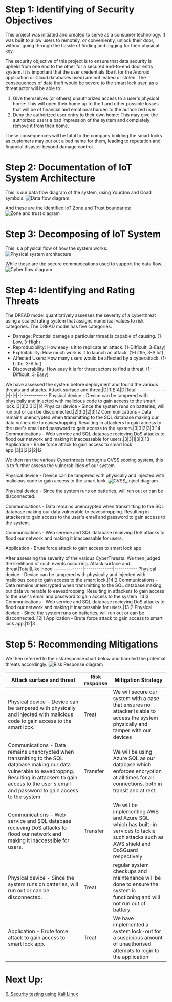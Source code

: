 # Step 1: Identifying of Security Objectives
This project was initiated and created  to serve as a consumer technology. It was built to 
allow users to remotely, or conveniently, unlock their door, without going through the hassle of finding
and digging for their physical key. </br>

The security objective of this project is to ensure that data security is upheld from one end to the other for
a secured end-to-end door entry system. It is important that the user credentials (be it for the Android application or Cloud databases
used) are not leaked or stolen. The consequences of data theft would be severe to the smart lock user, as a threat actor will be able to:

1. Give themselves (or others) unauthorized access to a user's physical home: This will open their home up to theft and other possible losses that
will be of financial and emotional burden to the authorized user.
2. Deny the authorized user entry to their own home: This may give the authorized users a bad impression of the system and completely remove it from their home.

These consequences will be fatal to the company building the smart locks as customers may put out a bad name for them, leading to reputation and financial disaster
beyond damage control.

# Step 2: Documentation of IoT System Architecture
This is our data flow diagram of the system, using Yourdon and Coad symbols:
![Data flow diagram](Img/DFD_DataFlow.jpg)

And these are the identified IoT Zone and Trust boundaries:
![Zone and trust diagram](Img/DFD_Zones.JPG)

# Step 3: Decomposing of IoT System
This is a physical flow of how the system works:
![Physical system architecture](Img/DFD_systemPhysicalDFD.jpeg) 

While these are the secure communications used to support the data flow.
![Cyber flow diagram](Img/DFD_systemCyberDFD.jpeg)

# Step 4: Identifying and Rating Threats

The DREAD model quantitatively assesses the severity of a cyberthreat using a scaled rating system that assigns numerical values to risk categories.
 The DREAD model has five categories:
- Damage: Potential damage a particular threat is capable of causing. (1-Low, 3-High)
- Reproducibility: How easy is it to replicate an attack. (1-Difficult, 3-Easy)
- Exploitability: How much work is it to launch an attack. (1-Little, 3-A lot)
- Affected Users: How many users would be affected by a cyberattack. (1-Little, 3-A lot)
- Discoverability: How easy it is for threat actors to find a threat. (1-Difficult, 3-Easy)

We have assessed the system before deployment and found the various threats and attacks.
Attack surface and threat|D|R|E|A|D|Total
--------------|-|-|-|-|-|-----------
Physical device - Device can be tampered with physically and injected with malicious code to gain access to the smart lock.|3|3|2|3|3|14
Physical device - Since the system runs on batteries, will run out or can be disconnected.|2|3|2|2|3|12 
Communications - Data remains unencrypted when transmitting to the SQL database making our data vulnerable to eavesdropping. Resulting in attackers to gain access to the user's email and password to gain access to the system.|3|3|2|3|3|14
Communications - Web service and SQL database recieving DoS attacks to flood our network and making it inaccessable for users.|3|3|1|3|3|13
Application - Brute force attack to gain access to smart lock app.|3|3|2|2|2|12

We then ran the various Cyberthreats through a CVSS scoring system, this is to further assess the vulnerabilities of our system

Physical device - Device can be tampered with physically and injected with malicious code to gain access to the smart lock.
![CVSS_Inject diagram](Img/CVSS_Inject.png)

Physical device - Since the system runs on batteries, will run out or can be disconnected.

Communications - Data remains unencrypted when transmitting to the SQL database making our data vulnerable to eavesdropping. Resulting in attackers to gain access to the user's email and password to gain access to the system.

Communications - Web service and SQL database recieving DoS attacks to flood our network and making it inaccessable for users.

Application - Brute force attack to gain access to smart lock app.


After assessing the severity of the various CyberThreats. We then judged the likelihood of such events occurring.
Attack surface and threat|Total|Likelihood
--------------|--------------|-----------
Physical device - Device can be tampered with physically and injected with malicious code to gain access to the smart lock.|14|2
Communications - Data remains unencrypted when transmitting to the SQL database making our data vulnerable to eavesdropping. Resulting in attackers to gain access to the user's email and password to gain access to the system |14|3
Communications - Web service and SQL database recieving DoS attacks to flood our network and making it inaccessable for users.|13|2
Physical device - Since the system runs on batteries, will run out or can be disconnected.|12|1 
Application - Brute force attack to gain access to smart lock app.|12|3


# Step 5: Recommending Mitigations

We then referred to the risk response chart below and handled the potential threats accordingly.
![Risk Response diagram](Img/Risk_impact_likelihood.png)

Attack surface and threat|Risk response|Mitigation Strategy
--------------|--------------|-----------
Physical device - Device can be tampered with physically and injected with malicious code to gain access to the smart lock.|Treat|We will secure our system with a case that ensures no attacker is able to access the system physically and tamper with our devices
Communications - Data remains unencrypted when transmitting to the SQL database making our data vulnerable to eavedroppng. Resulting in attackers to gain access to the user's email and password to gain access to the system |Transfer|We will be using Azure SQL as our database which enforces encryption at all times for all connections, both in transit and at rest
Communications - Web service and SQL database recieving DoS attacks to flood our network and making it inaccessible for users.|Transfer|We will be implementing AWS and Azure SQL which has built-in services to tackle such attacks such as AWS shield and DoSGuard respectively
Physical device - Since the system runs on batteries, will run out or can be disconnected.|Treat|regular system checkups and maintenance will be done to ensure the system is functioning and will not run out of battery 
Application - Brute force attack to gain access to smart lock app.|Treat| We have implemented a system lock-out for a suspicious amount of unauthorised attempts to login to the application


# Next Up:
<a href="/5. Security Testing/6_Security_testing.md">6. Security testing using Kali Linux</a>
